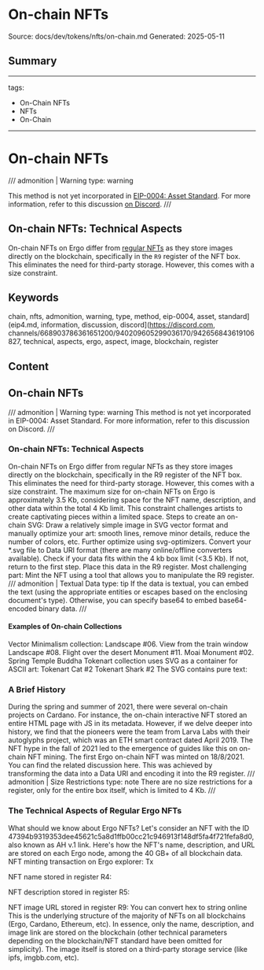 # On-chain NFTs
Source: docs/dev/tokens/nfts/on-chain.md
Generated: 2025-05-11

## Summary
---
tags:
  - On-Chain NFTs
  - NFTs
  - On-Chain
---


# On-chain NFTs

/// admonition | Warning
    type: warning

This method is not yet incorporated in [EIP-0004: Asset Standard](eip4.md). For more information, refer to this discussion [on Discord](https://discord.com/channels/668903786361651200/940209605299036170/942656843619106827). ///

## On-chain NFTs: Technical Aspects

On-chain NFTs on Ergo differ from [regular NFTs](#the-technical-aspects-of-regular-ergo-nfts) as they store images directly on the blockchain, specifically in the `R9` register of the NFT box. This eliminates the need for third-party storage. However, this comes with a size constraint.

## Keywords
chain, nfts, admonition, warning, type, method, eip-0004, asset, standard](eip4.md, information, discussion, discord](https://discord.com, channels/668903786361651200/940209605299036170/942656843619106827, technical, aspects, ergo, aspect, image, blockchain, register

## Content
## On-chain NFTs
/// admonition | Warning
    type: warning
This method is not yet incorporated in EIP-0004: Asset Standard. For more information, refer to this discussion on Discord.
///

### On-chain NFTs: Technical Aspects
On-chain NFTs on Ergo differ from regular NFTs as they store images directly on the blockchain, specifically in the R9 register of the NFT box. This eliminates the need for third-party storage. However, this comes with a size constraint. The maximum size for on-chain NFTs on Ergo is approximately 3.5 Kb, considering space for the NFT name, description, and other data within the total 4 Kb limit. This constraint challenges artists to create captivating pieces within a limited space.
Steps to create an on-chain SVG:
Draw a relatively simple image in SVG vector format and manually optimize your art: smooth lines, remove minor details, reduce the number of colors, etc. Further optimize using svg-optimizers.
Convert your *.svg file to Data URI format (there are many online/offline converters available).
Check if your data fits within the 4 kb box limit (<3.5 Kb). If not, return to the first step.
Place this data in the R9 register.
Most challenging part: Mint the NFT using a tool that allows you to manipulate the R9 register.
/// admonition | Textual Data
    type: tip
If the data is textual, you can embed the text (using the appropriate entities or escapes based on the enclosing document's type). Otherwise, you can specify base64 to embed base64-encoded binary data.
///

#### Examples of On-chain Collections
Vector Minimalism collection:
Landscape #06. View from the train window
Landscape #08. Flight over the desert
Monument #11. Moai
Monument #02. Spring Temple Buddha
Tokenart collection uses SVG as a container for ASСII art:
Tokenart Cat #2 
Tokenart Shark #2
The SVG contains pure text:

### A Brief History
During the spring and summer of 2021, there were several on-chain projects on Cardano. For instance, the on-chain interactive NFT stored an entire HTML page with JS in its metadata. However, if we delve deeper into history, we find that the pioneers were the team from Larva Labs with their autoglyphs project, which was an ETH smart contract dated April 2019.
The NFT hype in the fall of 2021 led to the emergence of guides like this on on-chain NFT mining.
The first Ergo on-chain NFT was minted on 18/8/2021. You can find the related discussion here. This was achieved by transforming the data into a Data URI and encoding it into the R9 register.
/// admonition | Size Restrictions
    type: note
There are no size restrictions for a register, only for the entire box itself, which is limited to 4 Kb.
///

### The Technical Aspects of Regular Ergo NFTs
What should we know about Ergo NFTs?
Let's consider an NFT with the ID
47394b9319353dee45621c5a8d1ffb00cc21c946913f148df5fa4f721fefa8d0, also known as AH v.1 link.
Here's how the NFT's name, description, and URL are stored on each Ergo node, among the 40 GB+ of all blockchain data.
NFT minting transaction on Ergo explorer: Tx


NFT name stored in register R4:



NFT description stored in register R5:



NFT image URL stored in register R9:
You can convert hex to string online
This is the underlying structure of the majority of NFTs on all blockchains (Ergo, Cardano, Ethereum, etc). In essence, only the name, description, and image link are stored on the blockchain (other technical parameters depending on the blockchain/NFT standard have been omitted for simplicity).
The image itself is stored on a third-party storage service (like ipfs, imgbb.com, etc).
